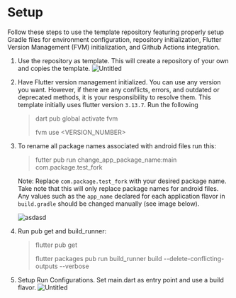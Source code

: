 # Setup
Follow these steps to use the template repository featuring properly setup Gradle files for environment configuration, repository initialization, Flutter Version Management (FVM) initialization, and Github Actions integration.

1. Use the repository as template. This will create a repository of your own and copies the template.
    ![Untitled](https://github.com/cuisonenrico/setup/assets/123451800/3ea25ab0-ff04-40d1-8097-ec23d8941247)
   
2. Have Flutter version management initialized. You can use any version you want. However, if there are any conflicts, errors, and outdated or deprecated methods, it is your responsibility to resolve them. This template initially uses flutter version `3.13.7`. Run the following
    > dart pub global activate fvm
    > 
    > fvm use <VERSION_NUMBER>
3. To rename all package names associated with android files run this:
    > futter pub run change_app_package_name:main com.package.test_fork

    Note: Replace `com.package.test_fork` with your desired package name. Take note that this will only replace package names for android files. Any values such as the `app_name` declared for each application flavor in `build.gradle` should be changed manually (see image below).

   ![asdasd](https://github.com/cuisonenrico/setup/assets/123451800/019d4626-3f1d-4f0c-b1c6-3cd13ab5d4fc)

5. Run pub get and build_runner:
    > flutter pub get
    > 
    > flutter packages pub run build_runner build --delete-conflicting-outputs --verbose
6. Setup Run Configurations. Set main.dart as entry point and use a build flavor.
    ![Untitled](https://github.com/cuisonenrico/setup/assets/123451800/238fcaff-0905-40ba-afbb-0f41ab320b8e)

